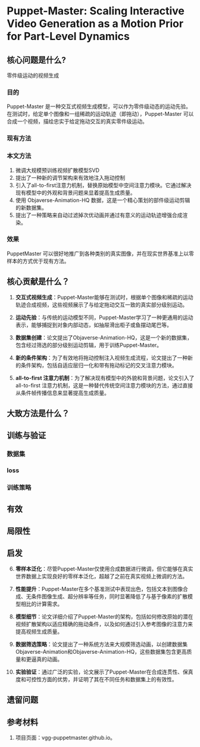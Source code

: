 # Puppet-Master: Scaling Interactive Video Generation as a Motion Prior for Part-Level Dynamics

## 核心问题是什么?

零件级运动的视频生成

### 目的

Puppet-Master 是一种交互式视频生成模型，可以作为零件级动态的运动先验。  
在测试时，给定单个图像和一组稀疏的运动轨迹（即拖动），Puppet-Master 可以合成一个视频，描绘忠实于给定拖动交互的真实零件级运动。

### 现有方法
### 本文方法

1. 微调大规模预训练视频扩散模型SVD
2. 提出了一种新的调节架构来有效地注入拖动控制
3. 引入了all-to-first注意力机制，替换原始模型中空间注意力模块。它通过解决现有模型中的外观和背景问题来显着提高生成质量。
4. 使用 Objaverse-Animation-HQ 数据，这是一个精心策划的部件级运动剪辑的新数据集。
5. 提出了一种策略来自动过滤掉次优动画并通过有意义的运动轨迹增强合成渲染。

### 效果

 PuppetMaster 可以很好地推广到各种类别的真实图像，并在现实世界基准上以零样本的方式优于现有方法。

## 核心贡献是什么？

1.  **交互式视频生成**：Puppet-Master能够在测试时，根据单个图像和稀疏的运动轨迹合成视频，这些视频展示了与给定拖动交互一致的真实部分级别运动。

2.  **运动先验**：与传统的运动模型不同，Puppet-Master学习了一种更通用的运动表示，能够捕捉到对象内部动态，如抽屉滑出柜子或鱼摆动尾巴等。

3.  **数据集创建**：论文提出了Objaverse-Animation-HQ，这是一个新的数据集，包含经过筛选的部分级别运动剪辑，用于训练Puppet-Master。

4.  **新的条件架构**：为了有效地将拖动控制注入视频生成流程，论文提出了一种新的条件架构，包括自适应层归一化和带有拖动标记的交叉注意力模块。

5.  **all-to-first 注意力机制**：为了解决现有模型中的外貌和背景问题，论文引入了all-to-first 注意力机制，这是一种替代传统空间注意力模块的方法，通过直接从条件帧传播信息来显著提高生成质量。

## 大致方法是什么？

## 训练与验证

### 数据集

### loss

### 训练策略

## 有效

## 局限性

## 启发

6.  **零样本泛化**：尽管Puppet-Master仅使用合成数据进行微调，但它能够在真实世界数据上实现良好的零样本泛化，超越了之前在真实视频上微调的方法。

7.  **性能提升**：Puppet-Master在多个基准测试中表现出色，包括文本到图像合成、无条件图像生成、超分辨率等任务，同时显著降低了与基于像素的扩散模型相比的计算需求。

8.  **模型细节**：论文详细介绍了Puppet-Master的架构，包括如何修改原始的潜在视频扩散架构以适应精确的拖动条件，以及如何通过引入参考图像的注意力来提高视频生成质量。

9.  **数据筛选策略**：论文提出了一种系统方法来大规模筛选动画，以创建数据集Objaverse-Animation和Objaverse-Animation-HQ，这些数据集包含更高质量和更逼真的动画。

10. **实验验证**：通过广泛的实验，论文展示了Puppet-Master在合成连贯性、保真度和可控性方面的优势，并证明了其在不同任务和数据集上的有效性。

## 遗留问题

## 参考材料

1. 项目页面：vgg-puppetmaster.github.io。